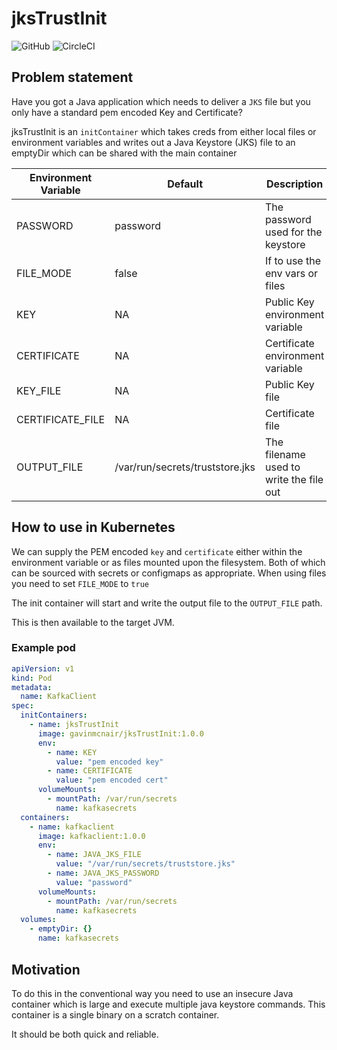 # jksTrustInit

![GitHub](https://img.shields.io/github/license/gavinmcnair/jkstrustinit)
![CircleCI](https://img.shields.io/circleci/build/github/gavinmcnair/jksTrustInit/main?token=aab7daba901f49034a2fb9f61895b61114b13de9)


## Problem statement

Have you got a Java application which needs to deliver a `JKS` file but you only have a standard pem encoded Key and Certificate?

jksTrustInit is an `initContainer` which takes creds from either local files or environment variables and writes out a Java Keystore (JKS) file to an emptyDir which can be shared with the main container

| Environment Variable  | Default  | Description  |
|---|---|---|
| PASSWORD  | password  | The password used for the keystore|
| FILE_MODE  | false | If to use the env vars or files  |
| KEY  |  NA | Public Key environment variable |
| CERTIFICATE  |  NA | Certificate environment variable  |
| KEY_FILE  |  NA |  Public Key file |
| CERTIFICATE_FILE  | NA  | Certificate file  |
| OUTPUT_FILE  | /var/run/secrets/truststore.jks  | The filename used to write the file out |

## How to use in Kubernetes

We can supply the PEM encoded `key` and `certificate` either within the environment variable or as files mounted upon the filesystem. Both of which can be sourced with secrets or configmaps as appropriate. When using files you need to set `FILE_MODE` to `true`

The init container will start and write the output file to the `OUTPUT_FILE` path.

This is then available to the target JVM.

### Example pod

```yaml
apiVersion: v1
kind: Pod
metadata:
  name: KafkaClient
spec:
  initContainers:
    - name: jksTrustInit
      image: gavinmcnair/jksTrustInit:1.0.0
      env:
        - name: KEY
          value: "pem encoded key"
        - name: CERTIFICATE
          value: "pem encoded cert"
      volumeMounts:
        - mountPath: /var/run/secrets
          name: kafkasecrets
  containers:
    - name: kafkaclient
      image: kafkaclient:1.0.0
      env:
        - name: JAVA_JKS_FILE
          value: "/var/run/secrets/truststore.jks"
        - name: JAVA_JKS_PASSWORD
          value: "password"
      volumeMounts:
        - mountPath: /var/run/secrets
          name: kafkasecrets
  volumes:
    - emptyDir: {}
      name: kafkasecrets

```

## Motivation

To do this in the conventional way you need to use an insecure Java container which is large and execute multiple java keystore commands. This container is a single binary on a scratch container.

It should be both quick and reliable.

